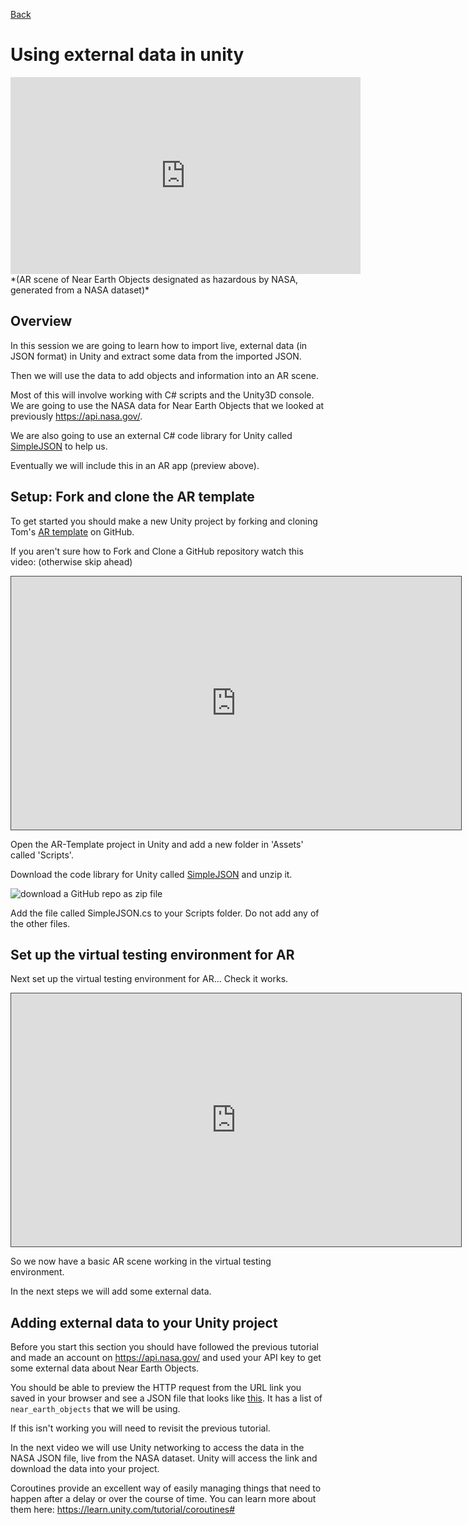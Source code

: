 [Back](https://uwetom.github.io/media-production-worksheets)

# Using external data in unity 

<iframe width="560" height="315" src="https://www.youtube.com/embed/VZ1ThbYgEcQ?si=YO7O_Asb9WVCA67t" title="YouTube video player" frameborder="0" allow="accelerometer; autoplay; clipboard-write; encrypted-media; gyroscope; picture-in-picture; web-share" referrerpolicy="strict-origin-when-cross-origin" allowfullscreen></iframe>
*(AR scene of Near Earth Objects designated as hazardous by NASA, generated from a NASA dataset)*

## Overview
In this session we are going to learn how to import live, external data (in JSON format) in Unity and extract  some data from the imported JSON.  

Then we will use the data to add objects and information into an AR scene.

Most of this will involve working with C# scripts and the Unity3D console. We are going to use the NASA data for Near Earth Objects that we looked at previously https://api.nasa.gov/.

We are also going to use an external C# code library for Unity called [SimpleJSON](https://github.com/Bunny83/SimpleJSON) to help us.

Eventually we will include this in an AR app (preview above). 

## Setup: Fork and clone the AR template
To get started you should make a new Unity project by forking and cloning Tom's [AR template](https://github.com/uwetom/AR-Template) on GitHub.

If you aren't sure how to Fork and Clone a GitHub repository watch this video: (otherwise skip ahead)

<iframe src="https://uwe.cloud.panopto.eu/Panopto/Pages/Embed.aspx?id=7bf90f82-466e-4255-a7c2-b27b0117b82a&autoplay=false&offerviewer=true&showtitle=true&showbrand=true&captions=false&interactivity=all" height="405" width="720" style="border: 1px solid #464646;" allowfullscreen allow="autoplay" aria-label="Panopto Embedded Video Player" aria-description="MP fork and clone 5 February 2025 at 16:54:57" ></iframe>

Open the AR-Template project in Unity and add a new folder in 'Assets' called 'Scripts'.

Download the code library for Unity called [SimpleJSON](https://github.com/Bunny83/SimpleJSON) and unzip it.

![download a GitHub repo as zip file](https://uwetom.github.io/media-production-worksheets/wk15-using-external-data/images/download-repo.png)

Add the file called SimpleJSON.cs to your Scripts folder. Do not add any of the other files.

## Set up the virtual testing environment for AR

Next set up the virtual testing environment for AR... Check it works.

<iframe src="https://uwe.cloud.panopto.eu/Panopto/Pages/Embed.aspx?id=86f965ba-81fe-474c-ad22-b2830133d12d&autoplay=false&offerviewer=true&showtitle=true&showbrand=true&captions=false&interactivity=all" height="405" width="720" style="border: 1px solid #464646;" allowfullscreen allow="autoplay" aria-label="Panopto Embedded Video Player" aria-description="MP-livedata-1 Thursday 13 February 2025 at 18:37:48" ></iframe>

So we now have a basic AR scene working in the virtual testing environment.

In the next steps we will add some external data.

## Adding external data to your Unity project

Before you start this section you should have followed the previous tutorial and made an account on https://api.nasa.gov/ and used your API key to get some external data about Near Earth Objects.

You should be able to preview the HTTP request from the URL link you saved in your browser and see a JSON file that looks like [this]( https://raw.githubusercontent.com/uwetom/media-production-worksheets/master/wk15-using-external-data/images/neows-3.png). It has a list of ```near_earth_objects``` that we will be using.

If this isn't working you will need to revisit the previous tutorial.

In the next video we will use Unity networking to access the data in the NASA JSON file, live from the NASA dataset. Unity will access the link and download the data into your project.



Coroutines provide an excellent way of easily managing things that need to happen after a delay or over the course of time. You can learn more about them here:
https://learn.unity.com/tutorial/coroutines# 






<!--stackedit_data:
eyJoaXN0b3J5IjpbLTE5NjI3MDE1OTIsMzM2NjQ0MTQ4LC0xNT
U2NDQwOTg4LDUxNTU2MzY3MywtNDEyNzU1NDk1LC0xMzExNzU3
MTY2LC04NDE1MDIwMzMsLTExMjA1NDQ5NTEsMTMyNTkwNTE2OC
wyMTAyOTUzMjI2LDEyODgzMjQzMDQsLTE5MDQ4ODk1MTQsLTEy
OTg0MTM5NjIsOTkxOTI3NywtNzMwNzg4NjY1LC0xOTM2NzY4Nz
gsLTMxNjMxNTgwMSwxNTAzNTc2MzI2LDE2MjE4NDI2NjcsLTE0
ODU5NDIyMTRdfQ==
-->